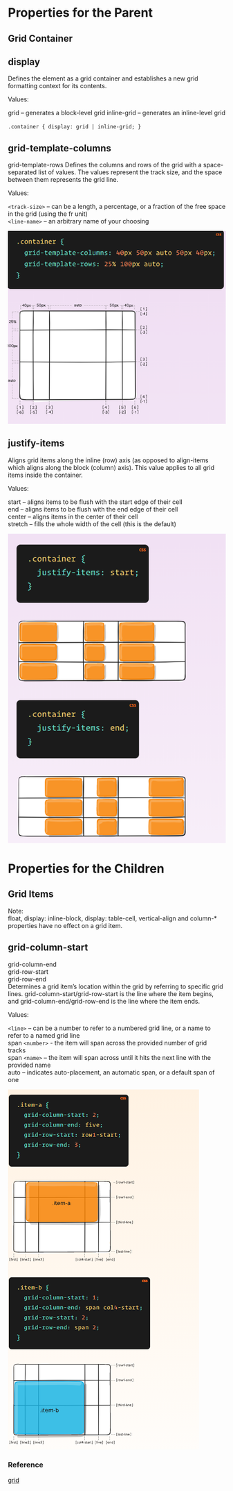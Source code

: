 # Properties for the Parent


## Grid Container

## display
Defines the element as a grid container and establishes a new grid formatting context for its contents.

Values:

grid – generates a block-level grid
inline-grid – generates an inline-level grid

``.container {
  display: grid | inline-grid;
}``


## grid-template-columns
grid-template-rows
Defines the columns and rows of the grid with a space-separated list of values. The values represent the track size, and the space between them represents the grid line.

Values:

`<track-size>` – can be a length, a percentage, or a fraction of the free space in the grid (using the fr unit) <br>
`<line-name>` – an arbitrary name of your choosing <br>

![img](../assets/last.png)


## justify-items
Aligns grid items along the inline (row) axis (as opposed to align-items which aligns along the block (column) axis). This value applies to all grid items inside the container.

Values:

start – aligns items to be flush with the start edge of their cell <br>
end – aligns items to be flush with the end edge of their cell <br>
center – aligns items in the center of their cell  <br>
stretch – fills the whole width of the cell (this is the default) <br>

![img](../assets/last1.png)


# Properties for the Children 

## Grid Items

Note:<br>
float, display: inline-block, display: table-cell, vertical-align and column-* properties have no effect on a grid item. <br>

## grid-column-start
grid-column-end <br>
grid-row-start <br>
grid-row-end <br>
Determines a grid item’s location within the grid by referring to specific grid lines. grid-column-start/grid-row-start is the line where the item begins, and grid-column-end/grid-row-end is the line where the item ends.

Values:

`<line>` – can be a number to refer to a numbered grid line, or a name to refer to a named grid line <br>
span `<number>` - the item will span across the provided number of grid tracks <br>
span `<name>` – the item will span across until it hits the next line with the provided name <br>
auto – indicates auto-placement, an automatic span, or a default span of one <br>

![img](../assets/last2.png)


### Reference 
[grid](https://css-tricks.com/snippets/css/complete-guide-grid/)